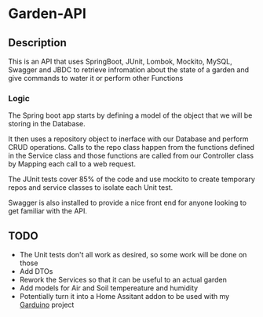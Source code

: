 # Garden-API
## Description
This is an API that uses SpringBoot, JUnit, Lombok, Mockito, MySQL, Swagger and JBDC to retrieve infromation about the state of a garden
and give commands to water it or perform other Functions

### Logic
The Spring boot app starts by defining a model of the object that we will be storing in the Database. 

It then uses a repository object to inerface with our Database and perform CRUD operations. Calls to the repo class happen from the functions defined in the Service class and those functions are called from our Controller class by Mapping each call to a web request.

The JUnit tests cover 85% of the code and use mockito to create temporary repos and service classes to isolate each Unit test.

Swagger is also installed to provide a nice front end for anyone looking to get familiar with the API.

## TODO
- The Unit tests don't all work as desired, so some work will be done on those
- Add DTOs
- Rework the Services so that it can be useful to an actual garden
- Add models for Air and Soil tempereature and humidity
- Potentially turn it into a Home Assitant addon to be used with my [Garduino](https://github.com/StathisKap/Garduino) project
